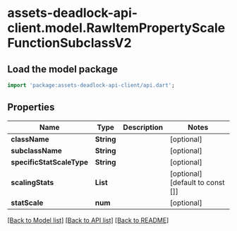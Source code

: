 # assets-deadlock-api-client.model.RawItemPropertyScaleFunctionSubclassV2

## Load the model package
```dart
import 'package:assets-deadlock-api-client/api.dart';
```

## Properties
Name | Type | Description | Notes
------------ | ------------- | ------------- | -------------
**className** | **String** |  | [optional] 
**subclassName** | **String** |  | [optional] 
**specificStatScaleType** | **String** |  | [optional] 
**scalingStats** | **List<String>** |  | [optional] [default to const []]
**statScale** | **num** |  | [optional] 

[[Back to Model list]](../README.md#documentation-for-models) [[Back to API list]](../README.md#documentation-for-api-endpoints) [[Back to README]](../README.md)


